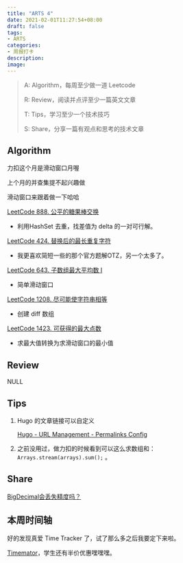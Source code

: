 ```yaml
---
title: "ARTS 4"
date: 2021-02-01T11:27:54+08:00
draft: false
tags:
- ARTS
categories: 
- 周报打卡
description: 
image: 
---
```


> A: Algorithm，每周至少做一道 Leetcode
>
> R: Review，阅读并点评至少一篇英文文章
>
> T: Tips，学习至少一个技术技巧
>
> S: Share，分享一篇有观点和思考的技术文章

## Algorithm

力扣这个月是滑动窗口月喔

上个月的并查集提不起兴趣做 

滑动窗口来跟着做一下哈哈

[LeetCode 888. 公平的糖果棒交换](https://hishark777.gitbook.io/777-interview-notes/algorithm/tag/hashset/leetcode-888)

- 利用HashSet 去重，找差值为 delta 的一对可行解。

[LeetCode 424. 替换后的最长重复字符](https://hishark777.gitbook.io/777-interview-notes/algorithm/tag/slidewindow/leetcode-424)

- 我更喜欢简短一些的那个官方题解OTZ，另一个太多了。

[LeetCode 643. 子数组最大平均数 I](https://hishark777.gitbook.io/777-interview-notes/algorithm/tag/slidewindow/leetcode-643)

- 简单滑动窗口

[LeetCode 1208. 尽可能使字符串相等](https://hishark777.gitbook.io/777-interview-notes/algorithm/tag/slidewindow/leetcode-1208)

- 创建 diff 数组

[LeetCode 1423. 可获得的最大点数](https://hishark777.gitbook.io/777-interview-notes/algorithm/tag/slidewindow/leetcode-1423)

- 求最大值转换为求滑动窗口的最小值

## Review

NULL

## Tips

1. Hugo 的文章链接可以自定义

   [Hugo - URL Management - Permalinks Config](https://gohugo.io/content-management/urls/#permalinks)

2. 之前没用过，做力扣的时候看到可以这么求数组和：`Arrays.stream(arrays).sum();` 。

## Share

[BigDecimal会丢失精度吗？](https://mp.weixin.qq.com/s/cfsXKYglVVnht_kO_GBNGw)

## 本周时间轴

好的发现真爱 Time Tracker 了，试了那么多之后我要定下来啦。

[Timemator](https://timemator.com/)，学生还有半价优惠嘿嘿嘿。